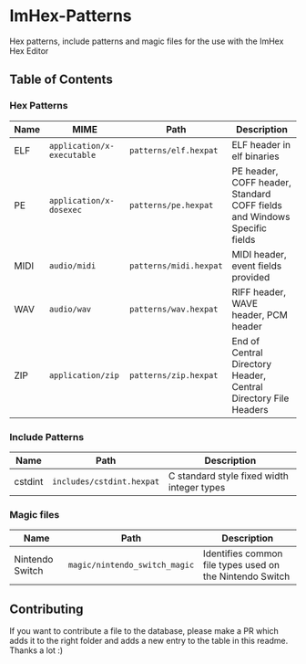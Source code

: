 # ImHex-Patterns

Hex patterns, include patterns and magic files for the use with the ImHex Hex Editor

## Table of Contents

### Hex Patterns

| Name | MIME | Path | Description |
|------|------|------|-------------|
| ELF  | `application/x-executable` | `patterns/elf.hexpat` | ELF header in elf binaries |
| PE   | `application/x-dosexec` | `patterns/pe.hexpat` | PE header, COFF header, Standard COFF fields and Windows Specific fields |
| MIDI | `audio/midi` | `patterns/midi.hexpat` | MIDI header, event fields provided |
| WAV  | `audio/wav`  | `patterns/wav.hexpat`  | RIFF header, WAVE header, PCM header |
| ZIP  | `application/zip` | `patterns/zip.hexpat` | End of Central Directory Header, Central Directory File Headers |

### Include Patterns

| Name | Path | Description |
|------|------|-------------|
| cstdint | `includes/cstdint.hexpat` | C standard style fixed width integer types |

### Magic files

| Name | Path | Description |
|------|------|-------------|
| Nintendo Switch | `magic/nintendo_switch_magic` | Identifies common file types used on the Nintendo Switch |

## Contributing

If you want to contribute a file to the database, please make a PR which adds it to the right folder and adds a new entry to the table in this readme. Thanks a lot :)

